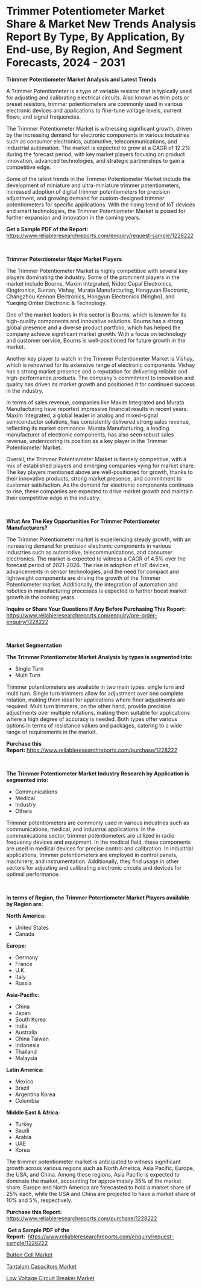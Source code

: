 <p><h1>Trimmer Potentiometer Market Share & Market New Trends Analysis Report By Type, By Application, By End-use, By Region, And Segment Forecasts, 2024 - 2031</h1></p><p><strong>Trimmer Potentiometer Market Analysis and Latest Trends</strong></p>
<p><p>A Trimmer Potentiometer is a type of variable resistor that is typically used for adjusting and calibrating electrical circuits. Also known as trim pots or preset resistors, trimmer potentiometers are commonly used in various electronic devices and applications to fine-tune voltage levels, current flows, and signal frequencies.</p><p>The Trimmer Potentiometer Market is witnessing significant growth, driven by the increasing demand for electronic components in various industries such as consumer electronics, automotive, telecommunications, and industrial automation. The market is expected to grow at a CAGR of 12.2% during the forecast period, with key market players focusing on product innovation, advanced technologies, and strategic partnerships to gain a competitive edge.</p><p>Some of the latest trends in the Trimmer Potentiometer Market include the development of miniature and ultra-miniature trimmer potentiometers, increased adoption of digital trimmer potentiometers for precision adjustment, and growing demand for custom-designed trimmer potentiometers for specific applications. With the rising trend of IoT devices and smart technologies, the Trimmer Potentiometer Market is poised for further expansion and innovation in the coming years.</p></p>
<p><strong>Get a Sample PDF of the Report:&nbsp;</strong> <a href="https://www.reliableresearchreports.com/enquiry/request-sample/1228222">https://www.reliableresearchreports.com/enquiry/request-sample/1228222</a></p>
<p>&nbsp;</p>
<p><strong>Trimmer Potentiometer Major Market Players</strong></p>
<p><p>The Trimmer Potentiometer Market is highly competitive with several key players dominating the industry. Some of the prominent players in the market include Bourns, Maxim Integrated, Nidec Copal Electronics, Kingtronics, Suntan, Vishay, Murata Manufacturing, Hongyuan Electronic, Changzhou Kennon Electronics, Hongyun Electronics (Ningbo), and Yueqing Omter Electronic & Technology.</p><p>One of the market leaders in this sector is Bourns, which is known for its high-quality components and innovative solutions. Bourns has a strong global presence and a diverse product portfolio, which has helped the company achieve significant market growth. With a focus on technology and customer service, Bourns is well-positioned for future growth in the market.</p><p>Another key player to watch in the Trimmer Potentiometer Market is Vishay, which is renowned for its extensive range of electronic components. Vishay has a strong market presence and a reputation for delivering reliable and high-performance products. The company's commitment to innovation and quality has driven its market growth and positioned it for continued success in the industry.</p><p>In terms of sales revenue, companies like Maxim Integrated and Murata Manufacturing have reported impressive financial results in recent years. Maxim Integrated, a global leader in analog and mixed-signal semiconductor solutions, has consistently delivered strong sales revenue, reflecting its market dominance. Murata Manufacturing, a leading manufacturer of electronic components, has also seen robust sales revenue, underscoring its position as a key player in the Trimmer Potentiometer Market.</p><p>Overall, the Trimmer Potentiometer Market is fiercely competitive, with a mix of established players and emerging companies vying for market share. The key players mentioned above are well-positioned for growth, thanks to their innovative products, strong market presence, and commitment to customer satisfaction. As the demand for electronic components continues to rise, these companies are expected to drive market growth and maintain their competitive edge in the industry.</p></p>
<p>&nbsp;</p>
<p><strong>What Are The Key Opportunities For Trimmer Potentiometer Manufacturers?</strong></p>
<p><p>The Trimmer Potentiometer market is experiencing steady growth, with an increasing demand for precision electronic components in various industries such as automotive, telecommunications, and consumer electronics. The market is expected to witness a CAGR of 4.5% over the forecast period of 2021-2026. The rise in adoption of IoT devices, advancements in sensor technologies, and the need for compact and lightweight components are driving the growth of the Trimmer Potentiometer market. Additionally, the integration of automation and robotics in manufacturing processes is expected to further boost market growth in the coming years.</p></p>
<p><strong>Inquire or Share Your Questions If Any Before Purchasing This Report:</strong> <a href="https://www.reliableresearchreports.com/enquiry/pre-order-enquiry/1228222">https://www.reliableresearchreports.com/enquiry/pre-order-enquiry/1228222</a></p>
<p>&nbsp;</p>
<p><strong>Market Segmentation</strong></p>
<p><strong>The Trimmer Potentiometer Market Analysis by types is segmented into:</strong></p>
<p><ul><li>Single Turn</li><li>Multi Turn</li></ul></p>
<p><p>Trimmer potentiometers are available in two main types: single turn and multi turn. Single turn trimmers allow for adjustment over one complete rotation, making them ideal for applications where finer adjustments are required. Multi turn trimmers, on the other hand, provide precision adjustments over multiple rotations, making them suitable for applications where a high degree of accuracy is needed. Both types offer various options in terms of resistance values and packages, catering to a wide range of requirements in the market.</p></p>
<p><strong>Purchase this Report:&nbsp;</strong><a href="https://www.reliableresearchreports.com/purchase/1228222">https://www.reliableresearchreports.com/purchase/1228222</a></p>
<p>&nbsp;</p>
<p><strong>The Trimmer Potentiometer Market Industry Research by Application is segmented into:</strong></p>
<p><ul><li>Communications</li><li>Medical</li><li>Industry</li><li>Others</li></ul></p>
<p><p>Trimmer potentiometers are commonly used in various industries such as communications, medical, and industrial applications. In the communications sector, trimmer potentiometers are utilized in radio frequency devices and equipment. In the medical field, these components are used in medical devices for precise control and calibration. In industrial applications, trimmer potentiometers are employed in control panels, machinery, and instrumentation. Additionally, they find usage in other sectors for adjusting and calibrating electronic circuits and devices for optimal performance.</p></p>
<p>&nbsp;</p>
<p><strong>In terms of Region, the Trimmer Potentiometer Market Players available by Region are:</strong></p>
<p>
    <p> <strong> North America: </strong>
        <ul>
            <li>United States</li>
            <li>Canada</li>
        </ul>
        </p> 
    <p> <strong> Europe: </strong>
        <ul>
            <li>Germany</li>
            <li>France</li>
            <li>U.K.</li>
            <li>Italy</li>
            <li>Russia</li>
        </ul>
        </p> 
    <p> <strong> Asia-Pacific: </strong>
        <ul>
            <li>China</li>
            <li>Japan</li>
            <li>South Korea</li>
            <li>India</li>
            <li>Australia</li>
            <li>China Taiwan</li>
            <li>Indonesia</li>
            <li>Thailand</li>
            <li>Malaysia</li>
        </ul>
        </p> 
    <p> <strong> Latin America: </strong>
        <ul>
            <li>Mexico</li>
            <li>Brazil</li>
            <li>Argentina Korea</li>
            <li>Colombia</li>
        </ul>
        </p> 
    <p> <strong> Middle East & Africa: </strong>
        <ul>
            <li>Turkey</li>
            <li>Saudi</li>
            <li>Arabia</li>
            <li>UAE</li>
            <li>Korea</li>
        </ul>
    </p>
    </p>
<p><p>The trimmer potentiometer market is anticipated to witness significant growth across various regions such as North America, Asia Pacific, Europe, the USA, and China. Among these regions, Asia Pacific is expected to dominate the market, accounting for approximately 35% of the market share. Europe and North America are forecasted to hold a market share of 25% each, while the USA and China are projected to have a market share of 10% and 5%, respectively.</p></p>
<p><strong>Purchase this Report: </strong><a href="https://www.reliableresearchreports.com/purchase/1228222">https://www.reliableresearchreports.com/purchase/1228222</a></p>
<p>&nbsp;<strong>Get a Sample PDF of the Report:&nbsp;&nbsp;</strong><a href="https://www.reliableresearchreports.com/enquiry/request-sample/1228222">https://www.reliableresearchreports.com/enquiry/request-sample/1228222</a></p>
<p><strong></strong></p>
<p><p><a href="https://github.com/sofayahoo2023/Market-Research-Report-List-3/blob/main/button-cell-market.md">Button Cell Market</a></p><p><a href="https://github.com/wwwkeltoum/Market-Research-Report-List-2/blob/main/tantalum-capacitors-market.md">Tantalum Capacitors Market</a></p><p><a href="https://github.com/joannesouthgate/Market-Research-Report-List-2/blob/main/low-voltage-circuit-breaker-market.md">Low Voltage Circuit Breaker Market</a></p></p>
